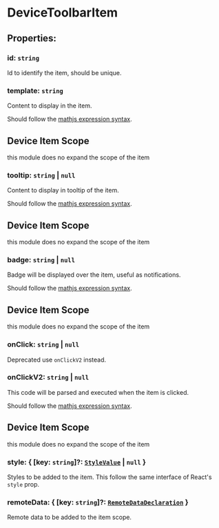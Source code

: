 # **DeviceToolbarItem**
## **Properties**:
### id: `string`
Id to identify the item, should be unique.
### template: `string`
Content to display in the item.

Should follow the [mathjs expression syntax](https://mathjs.org/docs/expressions/syntax.html).

## Device Item Scope
this module does no expand the scope of the item
### tooltip: `string` | `null`
Content to display in tooltip of the item.

Should follow the [mathjs expression syntax](https://mathjs.org/docs/expressions/syntax.html).

## Device Item Scope
this module does no expand the scope of the item
### badge: `string` | `null`
Badge will be displayed over the item, useful as notifications.

Should follow the [mathjs expression syntax](https://mathjs.org/docs/expressions/syntax.html).

## Device Item Scope
this module does no expand the scope of the item
### onClick: `string` | `null`
Deprecated use `onClickV2` instead.
### onClickV2: `string` | `null`
This code will be parsed and executed when the item is clicked.

Should follow the [mathjs expression syntax](https://mathjs.org/docs/expressions/syntax.html).

## Device Item Scope
this module does no expand the scope of the item
### style: { [key: `string`]?: [`StyleValue`](./StyleValue) | `null` }
Styles to be added to the item. This follow the same interface of React's `style` prop.
### remoteData: { [key: `string`]?: [`RemoteDataDeclaration`](./RemoteDataDeclaration) }
Remote data to be added to the item scope.
